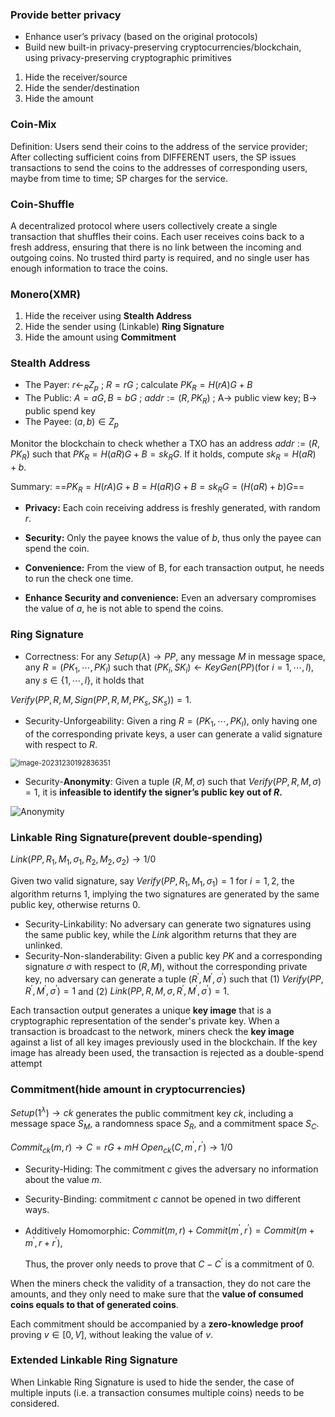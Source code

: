 ### Provide better privacy

* Enhance user’s privacy (based on the original protocols)
* Build new built-in privacy-preserving cryptocurrencies/blockchain, using privacy-preserving cryptographic primitives

1. Hide the receiver/source
2. Hide the sender/destination
3. Hide the amount

### Coin-Mix

Definition: Users send their coins to the address of the service provider; After collecting sufficient coins from DIFFERENT users, the SP issues transactions to send the coins to the addresses of corresponding users, maybe from time to time; SP charges for the service.

### Coin-Shuffle

A decentralized protocol where users collectively create a single transaction that shuffles their coins. Each user receives coins back to a fresh address, ensuring that there is no link between the incoming and outgoing coins. No trusted third party is required, and no single user has enough information to trace the coins.

### Monero(XMR)

1. Hide the receiver using **Stealth Address**
2. Hide the sender using (Linkable) **Ring Signature**
3. Hide the amount using **Commitment**

### Stealth Address

* The Payer: $r\leftarrow_R Z_p$ ; $R=rG$ ; calculate $PK_R=H(rA)G+B$
* The Public: $A=aG, B=bG$ ; $addr:=(R,PK_R)$ ; A-> public view key; B-> public spend key
* The Payee: $(a,b)\in Z_p$

Monitor the blockchain to check whether a TXO has an address $addr:=(R,PK_R)$ such that $PK_R=H(aR)G+B=sk_RG$. If it holds, compute $sk_R=H(aR)+b$.

Summary: ==$PK_R=H(rA)G+B=H(aR)G+B=sk_RG=(H(aR)+b)G$==

* **Privacy:** Each coin receiving address is freshly generated, with random $r$.
* **Security:** Only the payee knows the value of $b$, thus only the payee can spend the coin.
* **Convenience:** From the view of B, for each transaction output, he needs to run the check one time.

* **Enhance Security and convenience:** Even an adversary compromises the value of $a$, he is not able to spend the coins.

### Ring Signature

* Correctness: For any $Setup(\lambda)\to PP$, any message $M$ in message space, any $R=(PK_1,\cdots,PK_l)$ such that $(PK_i,SK_i)\leftarrow KeyGen(PP)(\text{for } i =1,\cdots,l)$, any $s\in\{1,\cdots,l\}$, it holds that

$Verify(PP,R,M,Sign(PP,R,M,PK_s,SK_s))=1$.

* Security-Unforgeability: Given a ring $R=(PK_1,\cdots,PK_l)$, only having one of the corresponding private keys, a user can generate a valid signature with respect to $R$.

<img src="C:\Users\NP_123\AppData\Roaming\Typora\typora-user-images\image-20231230192836351.png" alt="image-20231230192836351" style="zoom:80%;" />

*  Security-**Anonymity**: Given a tuple $(R,M,\sigma)$ such that $Verify(PP,R,M,\sigma)=1$, it is **infeasible to identify the signer’s public key out of $R$.**

![Anonymity](D:\Work\密码学\Anonymity.png)

### Linkable Ring Signature(prevent double-spending)

$Link(PP,R_1,M_1,\sigma_1,R_2,M_2,\sigma_2)\to 1/0$

Given two valid signature, say $Verify(PP,R_1,M_1,\sigma_1)=1 \text{ for }i=1,2$, the algorithm returns 1, implying the two signatures are generated by the same public key, otherwise returns 0.

* Security-Linkability: No adversary can generate two signatures using the same public key, while the $Link$ algorithm returns that they are unlinked.
* Security-Non-slanderability: Given a public key $PK$ and a corresponding signature $\sigma$ with respect to $(R,M)$, without the corresponding private key, no adversary can generate a tuple $(R^{'},M^{'},\sigma^{'})$ such that (1) $Verify(PP,R^{'},M^{'},\sigma^{'})=1$ and (2) $Link(PP,R,M,\sigma,R^{'},M^{'},\sigma^{'})=1$.

Each transaction output generates a unique **key image** that is a cryptographic representation of the sender's private key. When a transaction is broadcast to the network, miners check the **key image** against a list of all key images previously used in the blockchain. If the key image has already been used, the transaction is rejected as a double-spend attempt

### Commitment(hide amount in cryptocurrencies)

$Setup(1^\lambda)\to ck$ generates the public commitment key $ck$, including a message space $S_M$, a randomness space $S_R$, and a commitment space $S_C$.

$Commit_{ck}(m,r)\to C=rG+mH$            $Open_{ck}(C,m^{'},r^{'})\to 1/0$

* Security-Hiding: The commitment $c$ gives the adversary no information about the value $m$.

* Security-Binding: commitment $c$ cannot be opened in two different ways.

* Additively Homomorphic: $Commit(m,r)+Commit(m^{'},r^{'})=Commit(m+m^{'},r+r^{'})$,

  Thus, the prover only needs to prove that $C-C^{'}$ is a commitment of 0.

When the miners check the validity of a transaction, they do not care the amounts, and they only need to make sure that the **value of consumed coins equals to that of generated coins**.

Each commitment should be accompanied by a **zero-knowledge proof** proving $v\in[0,V]$, without leaking the value of $v$.

### Extended Linkable Ring Signature

When Linkable Ring Signature is used to hide the sender, the case of multiple inputs (i.e. a transaction consumes multiple coins) needs to be considered.



